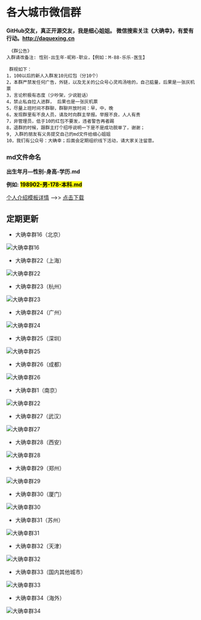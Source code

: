 #  各大城市微信群
**GitHub交友，真正开源交友，我是细心姐姐。 微信搜索关注《大确幸》，有爱有行动。<http://daquexing.cn>**
	
	 《群公告》
	入群请改备注: 性别-出生年-昵称-职业，【例如：M-88-乐乐-医生】
	
	 群规如下：    
	1，100以后的新人入群发10元红包（分10个）
	2，本群严禁发任何广告，外链，以及无关的公众号心灵鸡汤啥的，自己掂量，后果是一张灰机票
	3，言论积极有态度（少吵架，少说脏话）
	4，禁止私自拉人进群， 后果也是一张灰机票
	5，尽量上班时间不群聊，群聊开放时间：早，中，晚
	6，发现群里有不良人员，请及时向群主举报。举报不良，人人有责
	7，非管理员，低于10的红包不要发，违者警告再者踢 
	8，退群的时候，跟群主打个招呼说明一下是不是成功脱单了，谢谢；
	9, 入群的朋友有义务提交自己的md文件给细心姐姐
	10，我们有公众号：大确幸；后面会定期组织线下活动，请大家关注留意。

### md文件命名
**出生年月—性别-身高-学历.md**

**例如: <mark>198902-男-178-本科.md</mark>**

 [个人介绍模板详情](./个人介绍模板.md "下载个人介绍模板") -->>  [点击下载](./个人介绍模板.md "下载个人介绍模板") 

##  定期更新
* 大确幸群16（北京）

![大确幸群16](https://img.cdn.daquexing.cn/upload/20180716/87ebab756737419eae98503f8ce2d25b.png)

* 大确幸群22（上海）

![大确幸群22](https://img.cdn.daquexing.cn/upload/20180716/25b93bc35af74c059c9ad9203dba2be5.png)

* 大确幸群23（杭州）

![大确幸群23](https://img.cdn.daquexing.cn/upload/20180716/244c5a3766b5476caebeeb95cc9242cb.png)

* 大确幸群24（广州）

![大确幸群24](https://img.cdn.daquexing.cn/upload/20180716/9ab67e777fe3404596b7da1f045e6e68.png)

* 大确幸群25（深圳）

![大确幸群25](https://img.cdn.daquexing.cn/upload/20180716/5e3549716ea6443890388edc6cc82ac9.png)

* 大确幸群26（成都）

![大确幸群26](https://img.cdn.daquexing.cn/upload/20180716/19550c28dd3e4503973acbee54add9c5.png)


* 大确幸群1（南京）

![大确幸群22](https://img.cdn.daquexing.cn/upload/20180716/c889d70d71384e509210861f8369a977.png)


* 大确幸群27（武汉）

![大确幸群27](https://img.cdn.daquexing.cn/upload/20180716/8fd55436e0f64253ad8425d693508fee.png)

* 大确幸群28（西安）

![大确幸群28](https://img.cdn.daquexing.cn/upload/20180716/0410939e69934dcc90ce296e47dbd05e.png)

* 大确幸群29（郑州）

![大确幸群29](https://img.cdn.daquexing.cn/upload/20180716/fd69b1bd188345899e112ecf849cefd8.png)

* 大确幸群30（厦门）

![大确幸群30](https://img.cdn.daquexing.cn/upload/20180716/0f383ff6d0d6410b9cb7972453618fcc.png)

* 大确幸群31（苏州）

![大确幸群31](https://img.cdn.daquexing.cn/upload/20180716/c145a15145ba4d4788be5513329f66d9.png)

* 大确幸群32（天津）

![大确幸群32](https://img.cdn.daquexing.cn/upload/20180716/a4b3555f57a247a6a1ab812d14937508.png)

* 大确幸群33（国内其他城市）

![大确幸群33](https://img.cdn.daquexing.cn/upload/20180716/9b1f396aad284bf99f585d8a7c91d6fb.png)

* 大确幸群34（海外）

![大确幸群34](https://img.cdn.daquexing.cn/upload/20180716/1adb378f3887478b9960eb8c4d93517b.png)